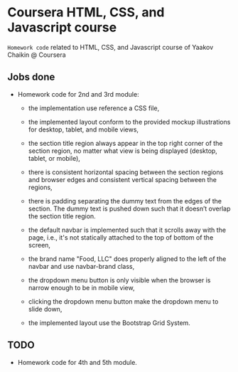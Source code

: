 Coursera HTML, CSS, and Javascript course
=========================================

`Homework code` related to HTML, CSS, and Javascript course of Yaakov Chaikin @ Coursera

Jobs done
---------

- Homework code for 2nd and 3rd module:
    - the implementation use reference a CSS file,
    - the implemented layout conform to the provided mockup illustrations for desktop, tablet, and mobile views,
    - the section title region always appear in the top right corner of the section region, no matter what view is being displayed (desktop, tablet, or mobile),
    - there is consistent horizontal spacing between the section regions and browser edges and consistent vertical spacing between the regions,
    - there is padding separating the dummy text from the edges of the section. The dummy text is pushed down such that it doesn’t overlap the section title region.
    
    - the default navbar is implemented such that it scrolls away with the page, i.e., it's not statically attached to the top of bottom of the screen,
    - the brand name "Food, LLC" does properly aligned to the left of the navbar and use navbar-brand class,
    - the dropdown menu button is only visible when the browser is narrow enough to be in mobile view,
    - clicking the dropdown menu button make the dropdown menu to slide down,
    - the implemented layout use the Bootstrap Grid System.

TODO 
-----

- Homework code for 4th and 5th module.
